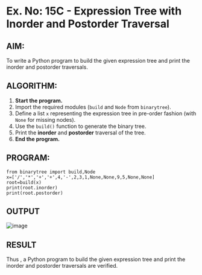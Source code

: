 # Ex. No: 15C - Expression Tree with Inorder and Postorder Traversal

## AIM:
To write a Python program to build the given expression tree and print the inorder and postorder traversals.

## ALGORITHM:

1. **Start the program.**
2. Import the required modules (`build` and `Node` from `binarytree`).
3. Define a list `x` representing the expression tree in pre-order fashion (with `None` for missing nodes).
4. Use the `build()` function to generate the binary tree.
5. Print the **inorder** and **postorder** traversal of the tree.
6. **End the program.**

## PROGRAM:

```
from binarytree import build,Node
x=['/','*','+','+',4,'-',2,3,1,None,None,9,5,None,None]
root=build(x)
print(root.inorder)
print(root.postorder)
```

## OUTPUT
![image](https://github.com/user-attachments/assets/0da4eb0d-6277-4220-94d9-815ab6718743)
## RESULT
Thus , a Python program to build the given expression tree and print the inorder and postorder traversals are verified.
